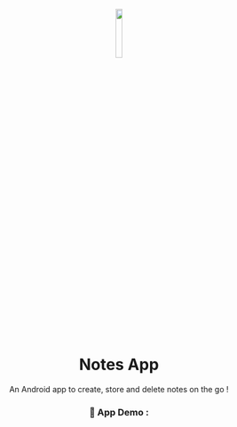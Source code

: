 <p align="center"><img width="15%" height="auto" src="img link"></p>

<h1 align= "center"><b>Notes App</b></h1>

<p align="center">An Android app to create, store and delete notes on the go !
  
<br>
  
<h3 align= "center"><b>📱 App Demo :</b></h3>
